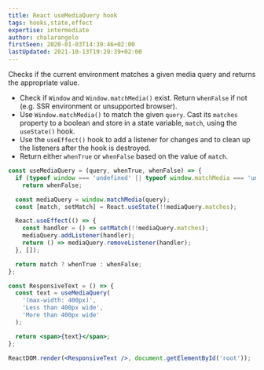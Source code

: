 ```yaml
---
title: React useMediaQuery hook
tags: hooks,state,effect
expertise: intermediate
author: chalarangelo
firstSeen: 2020-01-03T14:39:46+02:00
lastUpdated: 2021-10-13T19:29:39+02:00
---
```


Checks if the current environment matches a given media query and returns the appropriate value.

- Check if `Window` and `Window.matchMedia()` exist. Return `whenFalse` if not (e.g. SSR environment or unsupported browser).
- Use `Window.matchMedia()` to match the given `query`. Cast its `matches` property to a boolean and store in a state variable, `match`, using the `useState()` hook.
- Use the `useEffect()` hook to add a listener for changes and to clean up the listeners after the hook is destroyed.
- Return either `whenTrue` or `whenFalse` based on the value of `match`.

```jsx
const useMediaQuery = (query, whenTrue, whenFalse) => {
  if (typeof window === 'undefined' || typeof window.matchMedia === 'undefined')
    return whenFalse;

  const mediaQuery = window.matchMedia(query);
  const [match, setMatch] = React.useState(!!mediaQuery.matches);

  React.useEffect(() => {
    const handler = () => setMatch(!!mediaQuery.matches);
    mediaQuery.addListener(handler);
    return () => mediaQuery.removeListener(handler);
  }, []);

  return match ? whenTrue : whenFalse;
};
```

```jsx
const ResponsiveText = () => {
  const text = useMediaQuery(
    '(max-width: 400px)',
    'Less than 400px wide',
    'More than 400px wide'
  );

  return <span>{text}</span>;
};

ReactDOM.render(<ResponsiveText />, document.getElementById('root'));
```
